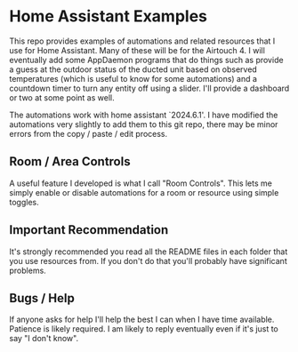 # Home Assistant Examples
This repo provides examples of automations and related resources that I use for Home Assistant. Many of these will be for the Airtouch 4. I will eventually add some AppDaemon programs that do things such as provide a guess at the outdoor status of the ducted unit based on observed temperatures (which is useful to know for some automations) and a countdown timer to turn any entity off using a slider. I'll provide a dashboard or two at some point as well.

The automations work with home assistant `2024.6.1'. I have modified the automations very slightly to add them to this git repo, there may be minor errors from the copy / paste / edit process.

## Room / Area Controls
A useful feature I developed is what I call "Room Controls". This lets me simply enable or disable automations for a room or resource using simple toggles.

## Important Recommendation
It's strongly recommended you read all the README files in each folder that you use resources from. If you don't do that you'll probably have significant problems.

## Bugs / Help
If anyone asks for help I'll help the best I can when I have time available. Patience is likely required. I am likely to reply eventually even if it's just to say "I don't know".